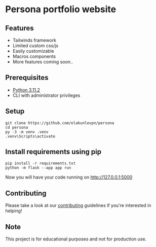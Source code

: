 # Persona portfolio website

## Features
- Tailwinds framework
- Limited custom css/js
- Easily customizable
- Macros components
- More features coming soon..

## Prerequisites
- [Python 3.11.2](https://www.python.org/downloads/)
- CLI with administrator privileges


## Setup
``` 
git clone https://github.com/olakunlevpn/persona
cd persona
py -3 -m venv .venv
.venv\Scripts\activate
```

## Install requirements using pip
``` 
pip install -r requirements.txt
python -m flask --app app run
```

Now you will have your code running on http://127.0.0.1:5000


## Contributing
Please take a look at our [contributing](https://github.com/olakunlevpn/persona/CONTRIBUTING.md) guidelines if you're interested in helping!


## Note 

This project is for educational purposes and not for production use. 